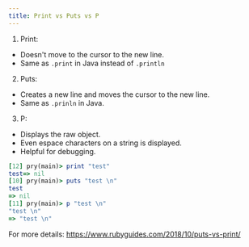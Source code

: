 ```yaml
---
title: Print vs Puts vs P
---
```


1. Print:
- Doesn't move to the cursor to the new line.
- Same as `.print` in Java instead of `.println`

2. Puts:
- Creates a new line and moves the cursor to the new line.
- Same as `.prinln` in Java.

3. P:
- Displays the raw object.
- Even espace characters on a string is displayed.
- Helpful for debugging.

```ruby
[12] pry(main)> print "test"
test=> nil
[10] pry(main)> puts "test \n"
test
=> nil
[11] pry(main)> p "test \n"
"test \n"
=> "test \n"
```


For more details:
https://www.rubyguides.com/2018/10/puts-vs-print/
